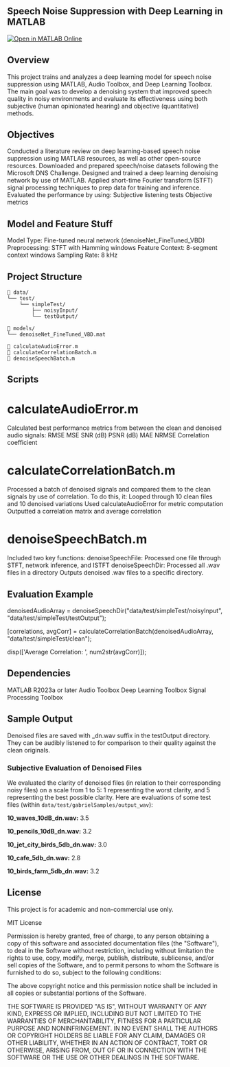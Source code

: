 ## Speech Noise Suppression with Deep Learning in MATLAB

[![Open in MATLAB Online](https://www.mathworks.com/images/responsive/global/open-in-matlab-online.svg)](https://matlab.mathworks.com/open/github/v1?repo=eric-vo/mathworks-noise-suppression&file=scripts/main.m)

## Overview
This project trains and analyzes a deep learning model for speech noise suppression using MATLAB, Audio Toolbox, and Deep Learning Toolbox. The main goal was to develop a denoising system that improved speech quality in noisy environments and evaluate its effectiveness using both subjective (human opinionated hearing) and objective (quantitative) methods.

## Objectives
Conducted a literature review on deep learning-based speech noise suppression using MATLAB resources, as well as other open-source resources.
Downloaded and prepared speech/noise datasets following the Microsoft DNS Challenge.
Designed and trained a deep learning denoising network by use of MATLAB.
Applied short-time Fourier transform (STFT) signal processing techniques to prep data for training and inference.
Evaluated the performance by using:
Subjective listening tests
Objective metrics

## Model and Feature Stuff
Model Type: Fine-tuned neural network (denoiseNet_FineTuned_VBD)
Preprocessing: STFT with Hamming windows
Feature Context: 8-segment context windows
Sampling Rate: 8 kHz

##  Project Structure

```
📁 data/
└── test/
    └── simpleTest/
        ├── noisyInput/
        └── testOutput/

📁 models/
└── denoiseNet_FineTuned_VBD.mat

📄 calculateAudioError.m
📄 calculateCorrelationBatch.m
📄 denoiseSpeechBatch.m
```


## Scripts

# calculateAudioError.m
Calculated best performance metrics from between the clean and denoised audio signals:
RMSE
MSE
SNR (dB)
PSNR (dB)
MAE
NRMSE
Correlation coefficient

# calculateCorrelationBatch.m
Processed a batch of denoised signals and compared them to the clean signals by use of correlation. 
To do this, it:
Looped through 10 clean files and 10 denoised variations
Used calculateAudioError for metric computation
Outputted a correlation matrix and average correlation

# denoiseSpeechBatch.m
Included two key functions:
denoiseSpeechFile: Processed one file through STFT, network inference, and ISTFT
denoiseSpeechDir: Processed all .wav files in a directory
Outputs denoised .wav files to a specific directory.

## Evaluation Example
denoisedAudioArray = denoiseSpeechDir("data/test/simpleTest/noisyInput", "data/test/simpleTest/testOutput");

[correlations, avgCorr] = calculateCorrelationBatch(denoisedAudioArray, "data/test/simpleTest/clean");

disp(['Average Correlation: ', num2str(avgCorr)]);

## Dependencies
MATLAB R2023a or later
Audio Toolbox
Deep Learning Toolbox
Signal Processing Toolbox

## Sample Output
Denoised files are saved with _dn.wav suffix in the testOutput directory. They can be audibly listened to for comparison to their quality against the clean originals.

### Subjective Evaluation of Denoised Files
We evaluated the clarity of denoised files (in relation to their corresponding noisy files) on a scale from 1 to 5: 1 representing the worst clarity, and 5 representing the best possible clarity. Here are evaluations of some test files (within `data/test/gabrielSamples/output_wav`):

**10_waves_10dB_dn.wav:** 3.5

**10_pencils_10dB_dn.wav:** 3.2

**10_jet_city_birds_5db_dn.wav:** 3.0

**10_cafe_5db_dn.wav:** 2.8

**10_birds_farm_5db_dn.wav:** 3.2


## License

This project is for academic and non-commercial use only. 

MIT License

Permission is hereby granted, free of charge, to any person obtaining a copy
of this software and associated documentation files (the "Software"), to deal
in the Software without restriction, including without limitation the rights
to use, copy, modify, merge, publish, distribute, sublicense, and/or sell
copies of the Software, and to permit persons to whom the Software is
furnished to do so, subject to the following conditions:

The above copyright notice and this permission notice shall be included in all
copies or substantial portions of the Software.

THE SOFTWARE IS PROVIDED "AS IS", WITHOUT WARRANTY OF ANY KIND, EXPRESS OR
IMPLIED, INCLUDING BUT NOT LIMITED TO THE WARRANTIES OF MERCHANTABILITY,
FITNESS FOR A PARTICULAR PURPOSE AND NONINFRINGEMENT. IN NO EVENT SHALL THE
AUTHORS OR COPYRIGHT HOLDERS BE LIABLE FOR ANY CLAIM, DAMAGES OR OTHER
LIABILITY, WHETHER IN AN ACTION OF CONTRACT, TORT OR OTHERWISE, ARISING FROM,
OUT OF OR IN CONNECTION WITH THE SOFTWARE OR THE USE OR OTHER DEALINGS IN THE
SOFTWARE.
